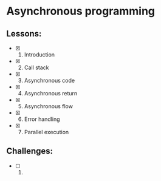 # Asynchronous programming
## Lessons:
  - [x] 1. Introduction
  - [x] 2. Call stack
  - [x] 3. Asynchronous code
  - [x] 4. Asynchronous return
  - [x] 5. Asynchronous flow
  - [x] 6. Error handling
  - [x] 7. Parallel execution


## Challenges:
  - [ ] 1. 
